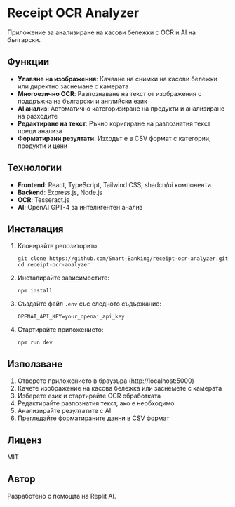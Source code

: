 # Receipt OCR Analyzer

Приложение за анализиране на касови бележки с OCR и AI на български.

## Функции

- **Улавяне на изображения**: Качване на снимки на касови бележки или директно заснемане с камерата
- **Многоезично OCR**: Разпознаване на текст от изображения с поддръжка на български и английски език
- **AI анализ**: Автоматично категоризиране на продукти и анализиране на разходите
- **Редактиране на текст**: Ръчно коригиране на разпознатия текст преди анализа
- **Форматирани резултати**: Изходът е в CSV формат с категории, продукти и цени

## Технологии

- **Frontend**: React, TypeScript, Tailwind CSS, shadcn/ui компоненти
- **Backend**: Express.js, Node.js
- **OCR**: Tesseract.js
- **AI**: OpenAI GPT-4 за интелигентен анализ

## Инсталация

1. Клонирайте репозиторито:
   ```
   git clone https://github.com/Smart-Banking/receipt-ocr-analyzer.git
   cd receipt-ocr-analyzer
   ```

2. Инсталирайте зависимостите:
   ```
   npm install
   ```

3. Създайте файл `.env` със следното съдържание:
   ```
   OPENAI_API_KEY=your_openai_api_key
   ```

4. Стартирайте приложението:
   ```
   npm run dev
   ```

## Използване

1. Отворете приложението в браузъра (http://localhost:5000)
2. Качете изображение на касова бележка или заснемете с камерата
3. Изберете език и стартирайте OCR обработката
4. Редактирайте разпознатия текст, ако е необходимо
5. Анализирайте резултатите с AI
6. Прегледайте форматираните данни в CSV формат

## Лиценз

MIT

## Автор

Разработено с помощта на Replit AI.